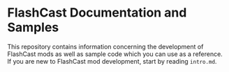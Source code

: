 FlashCast Documentation and Samples
===================================

This repository contains information concerning the development of FlashCast
mods as well as sample code which you can use as a reference. If you are new
to FlashCast mod development, start by reading `intro.md`.
